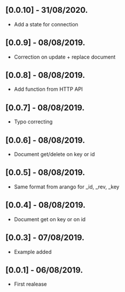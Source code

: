 ## [0.0.10] - 31/08/2020.

* Add a state for connection

## [0.0.9] - 08/08/2019.

* Correction on update + replace document 

## [0.0.8] - 08/08/2019.

* Add function from HTTP API

## [0.0.7] - 08/08/2019.

* Typo correcting

## [0.0.6] - 08/08/2019.

* Document get/delete on key or id

## [0.0.5] - 08/08/2019.

* Same format from arango for _id, _rev, _key

## [0.0.4] - 08/08/2019.

* Document get on key or on id

## [0.0.3] - 07/08/2019.

* Example added

## [0.0.1] - 06/08/2019.

* First realease
